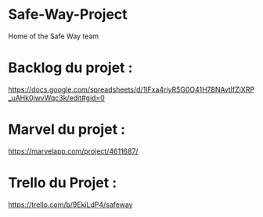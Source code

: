 # Safe-Way-Project
Home of the Safe Way team
# Backlog du projet : 
https://docs.google.com/spreadsheets/d/1IFxa4riyR5G0O41H78NAvtlfZjXRP_uAHk0jwvWqc3k/edit#gid=0
# Marvel du projet : 
https://marvelapp.com/project/4611687/
# Trello du Projet :
https://trello.com/b/9EkiLdP4/safeway
